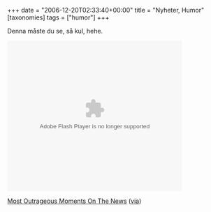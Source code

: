 +++
date = "2006-12-20T02:33:40+00:00"
title = "Nyheter, Humor"
[taxonomies]
tags = ["humor"]
+++

Denna måste du se, så kul, hehe.

<embed src="http://www.metacafe.com/fplayer/139758/most_outrageous_moments_on_the_news.swf" width="400" height="345" wmode="transparent"  pluginspage="http://www.macromedia.com/go/getflashplayer" type="application/x-shockwave-flash">
</embed>

  
  
[Most Outrageous Moments On The News][1] ([via][2])



<small></small>

 [1]: http://www.metacafe.com/watch/139758/most_outrageous_moments_on_the_news/
 [2]: http://bildligttalat.com/?p=1244
